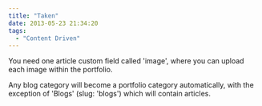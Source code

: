 ```yaml
---
title: "Taken"
date: 2013-05-23 21:34:20
tags: 
  - "Content Driven"
---
```


You need one article custom field called 'image', where you can upload each image within the portfolio.

Any blog category will become a portfolio category automatically, with the exception of 'Blogs' (slug: 'blogs') which will contain articles.

